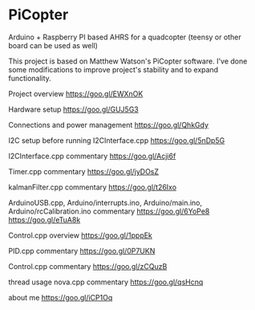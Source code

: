 # PiCopter
Arduino + Raspberry PI based AHRS for a quadcopter (teensy or other board can be used as well)

This project is based on Matthew Watson's PiCopter software. 
I've done some modifications to improve project's stability and to expand functionality.

Project overview
https://goo.gl/EWXnOK

Hardware setup
https://goo.gl/GUJ5G3

Connections and power management
https://goo.gl/QhkGdy

I2C setup before running I2CInterface.cpp
https://goo.gl/5nDp5G

I2CInterface.cpp commentary
https://goo.gl/Acji6f

Timer.cpp commentary
https://goo.gl/jyDOsZ

kalmanFilter.cpp commentary
https://goo.gl/t26Ixo

ArduinoUSB.cpp, Arduino/interrupts.ino, Arduino/main.ino, Arduino/rcCalibration.ino commentary
https://goo.gl/6YoPe8
https://goo.gl/eTuA8k

Control.cpp overview
https://goo.gl/1pppEk

PID.cpp commentary
https://goo.gl/0P7UKN

Control.cpp commentary
https://goo.gl/zCQuzB

thread usage nova.cpp commentary
https://goo.gl/qsHcnq

about me
https://goo.gl/iCP1Oq